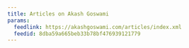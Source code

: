 ```yaml
---
title: Articles on Akash Goswami
params:
  feedlink: https://akashgoswami.com/articles/index.xml
  feedid: 8dba59a665beb33b78bf476939121779
---
```

